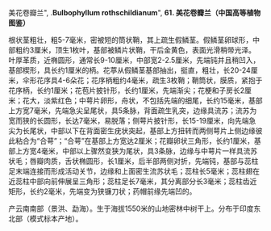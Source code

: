美花卷瓣兰",
.**Bulbophyllum rothschildianum**",
**61. 美花卷瓣兰（中国高等植物图鉴）**

根状茎粗壮，粗5-7毫米，密被短的筒状鞘，其上疏生假鳞茎。假鳞茎卵球形，中部粗约3厘米，顶生1枚叶，基部被鳞片状鞘，干后金黄色，表面光滑稍带光泽。叶厚革质，近椭圆形，通常长9-10厘米，中部宽2-2.5厘米，先端钝并且稍凹入，基部楔形，具长约1厘米的柄。花葶从假鳞茎基部抽出，挺直，粗壮，长20-24厘米，伞形花序具4-6朵花；花序柄粗约4毫米，疏生3枚鞘；鞘筒状，膜质，紧抱于花序柄，长约1厘米；花苞片披针形，长约1厘米，先端渐尖；花梗和子房长2厘米；花大，淡紫红色；中萼片卵形，舟状，不包括先端的细尾，长约15毫米，基部上方宽7毫米，先端急尖呈尾状，具5条脉，背面疏生乳突，边缘具流苏；流苏为宽而狭的长圆形，长达7毫米，易脱落；侧萼片披针形，长15-19厘米，向先端急尖为长尾状，中部以下在背面密生疣状突起，基部上方扭转而两侧萼片上侧边缘彼此粘合为“合萼”；“合萼”在基部上方宽达2厘米；花瓣卵状三角形，长约1厘米，基部上方宽4毫米，中部以上骤然变狭为尾状，具3条脉，边缘与中萼片一样具流苏状毛；唇瓣肉质，舌状椭圆形，长1厘米，后半部两侧对折，先端钝，基部与蕊柱足末端连接而形成活动关节，边缘和上面密生流苏状毛；蕊柱长5毫米；蕊柱翅在近蕊柱中部向前伸展呈三角形；蕊柱足长7毫米，其分离部分长3毫米；蕊柱齿近矩形，长约2毫米，先端变为狭镰刀状；药帽前缘先端凹的。

产云南南部（景洪、勐海）。生于海拔1550米的山地密林中树干上。分布于印度东北部（模式标本产地）。
